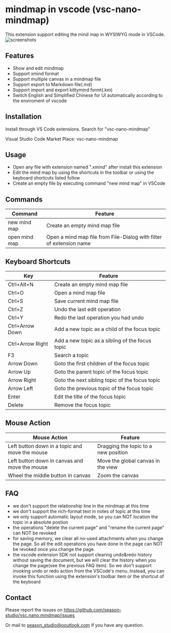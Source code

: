 # mindmap in vscode (vsc-nano-mindmap)
This extension support editing the mind map in WYSIWYG mode in VSCode.
![screenshots](https://season-studio.github.io/nano-mindmap/images/screenshots-vscode.gif)

## Features
- Show and edit mindmap
- Support xmind format
- Support multiple canvas in a mindmap file
- Support export to Markdown file(.md)
- Support import and export kittymind formt(.km)
- Switch English and Simplified Chinese for UI automatically according to the enviroment of vscode

## Installation
Install through VS Code extensions. Search for "vsc-nano-mindmap"

Visual Studio Code Market Place: vsc-nano-mindmap

## Usage
- Open any file with extension named ".xmind" after install this extension
- Edit the mind map by using the shortcuts in the toolbar or using the keyboard shortcuts listed follow
- Create an empty file by executing command "new mind map" in VSCode

## Commands
|Command|Feature|
|-------|-------|
|new mind map|Create an empty mind map file|
|open mind map|Open a mind map file from File-Dialog with filter of extension name|

## Keyboard Shortcuts
|Key|Feature|
|---|-------|
|Ctrl+Alt+N|Create an empty mind map file|
|Ctrl+O|Open a mind map file|
|Ctrl+S|Save current mind map file|
|Ctrl+Z|Undo the last edit operation|
|Ctrl+Y|Redo the last operation you had undo|
|Ctrl+Arrow Down|Add a new topic as a child of the focus topic|
|Ctrl+Arrow Right|Add a new topic as a sibling of the focus topic|
|F3|Search a topic|
|Arrow Down|Goto the first children of the focus topic|
|Arrow Up|Goto the parent topic of the focus topic|
|Arrow Right|Goto the next sibling topic of the focus topic|
|Arrow Left|Goto the previous topic of the focus topic|
|Enter|Edit the title of the focus topic|
|Delete|Remove the focus topic|

## Mouse Action
|Mouse Action|Feature|
|------------|-------------|
|Left button down in a topic and move the mouse| Dragging the topic to a new position|
|Left button down in canvas and move the mouse|Move the global canvas in the view|
|Wheel the middle button in canvas|Zoom the canvas|

## FAQ
- we don't support the relationship line in the mindmap at this time
- we don't support the rich-format text in notes of topic at this time
- we only support automatic layout mode, so you can NOT location the topic in a absolute postion
- the operations "delete the current page" and "rename the current page" can NOT be revoked
- for saving memory, we clear all no-used attachments when you change the page. So all the edit operations you have done in the page can NOT be revoked once you change the page.
- the vscode extension SDK not support clearing undo&redo history without saving the document, but we will clear the history when you change the page(see the previous FAQ item). So we don't support invoking undo or redo action from the VSCode's menu. Instead, you can invoke this function using the extension's toolbar item or the shortcut of the keyboard

## Contact
Please report the issues on https://github.com/season-studio/vsc.nano.mindmap/issues

Or mail to season_studio@ooutlook.com if you have any question.
